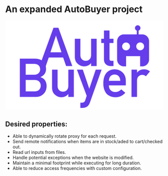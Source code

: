 # An expanded AutoBuyer project
![](https://github.com/yaozhang-this/AutoBuyer/blob/master/Autobuyer.001.png)
## Desired properties:
* Able to dynamically rotate proxy for each request.
* Send remote notifications when items are in stock/aded to cart/checked out.
* Read url inputs from files.
* Handle potential exceptions when the website is modified.
* Maintain a minimal footprint while executing for long duration.
* Able to reduce access frequencies with custom configuration.
